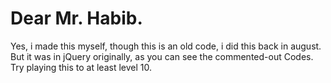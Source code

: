 # Dear Mr. Habib. 
Yes, i made this myself, though this is an old code, i did this back in august. But it was in jQuery originally, as you can see the commented-out Codes. Try playing this to at least level 10.
